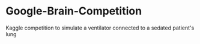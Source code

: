 # Google-Brain-Competition
 Kaggle competition to simulate a ventilator connected to a sedated patient's lung
